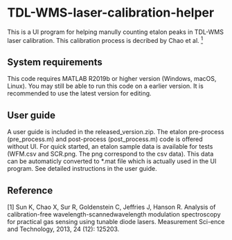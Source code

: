 # TDL-WMS-laser-calibration-helper
This is a UI program for helping manully counting etalon peaks in TDL-WMS laser calibration. 
This calibration process is decribed by Chao et al. [<sup>1</sup>](#chao_WMS)

## System requirements
This code requires MATLAB R2019b or higher version (Windows, macOS, Linux). You may still be able to run this code on a earlier version. 
It is recommended to use the latest version for editing. 

## User guide
A user guide is included in the released_version.zip. The etalon pre-process (pre_process.m) and post-process (post_process.m) code is offered without UI. 
For quick started, an etalon sample data is available for tests (WFM.csv and SCR.png. The png correspond to the csv data). 
This data can be automaticly converted to *.mat file which is actually used in the UI program. See detailed instructions in the user guide.

## Reference
<div id="chao_WMS"></div>
[1] Sun K, Chao X, Sur R, Goldenstein C, Jeffries J, Hanson R. Analysis of calibration-free wavelength-scannedwavelength modulation spectroscopy for practical gas sensing using tunable diode lasers. Measurement Sci-ence and Technology, 2013, 24 (12): 125203.
